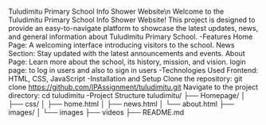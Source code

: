 Tuludimitu Primary School Info Shower Website\n
Welcome to the Tuludimitu Primary School Info Shower Website! This project is designed to provide an easy-to-navigate platform to showcase the latest updates, news, and general information about Tuludimitu Primary School.
-Features
Home Page: A welcoming interface introducing visitors to the school.
News Section: Stay updated with the latest announcements and events.
About Page: Learn more about the school, its history, mission, and vision.
login page: to log in users and also to sign in users
-Technologies Used
Frontend: HTML, CSS, JavaScript
-Installation and Setup
Clone the repository: git clone https://github.com/IPAssignment/tuludimitu.git
Navigate to the project directory: cd tuludimitu
-Project Structure
tuludimitu/
├── Homepage/
│   ├── css/
│   ├── home.html
│   ├── news.html
│   └── about.html
├── images/
│   └── images
├── videos
├── README.md

